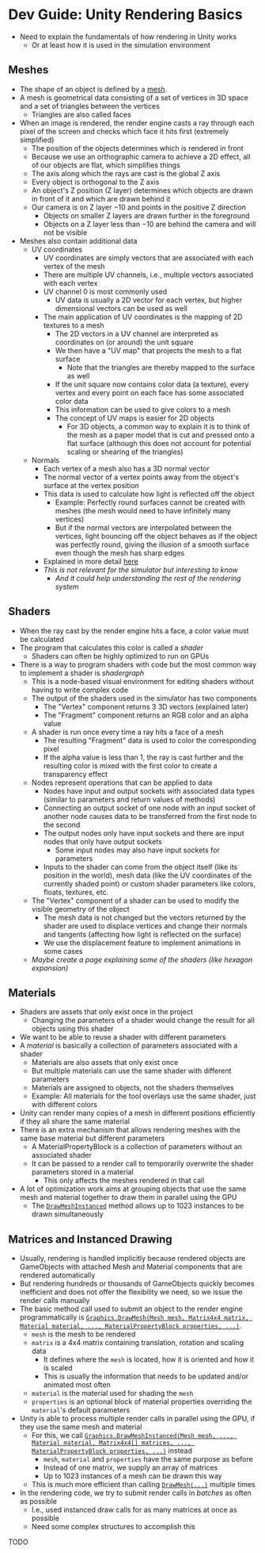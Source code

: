 # Dev Guide: Unity Rendering Basics

- Need to explain the fundamentals of how rendering in Unity works
	- Or at least how it is used in the simulation environment

## Meshes

- The shape of an object is defined by a [mesh](https://docs.unity3d.com/Manual/mesh-introduction.html).
- A mesh is geometrical data consisting of a set of vertices in 3D space and a set of triangles between the vertices
	- Triangles are also called faces
- When an image is rendered, the render engine casts a ray through each pixel of the screen and checks which face it hits first (extremely simplified)
	- The position of the objects determines which is rendered in front
	- Because we use an orthographic camera to achieve a 2D effect, all of our objects are flat, which simplifies things
	- The axis along which the rays are cast is the global Z axis
	- Every object is orthogonal to the Z axis
	- An object's Z position (Z layer) determines which objects are drawn in front of it and which are drawn behind it
	- Our camera is on Z layer $-10$ and points in the positive Z direction
		- Objects on smaller Z layers are drawn further in the foreground
		- Objects on a Z layer less than $-10$ are behind the camera and will not be visible
- Meshes also contain additional data
	- UV coordinates
		- UV coordinates are simply vectors that are associated with each vertex of the mesh
		- There are multiple UV channels, i.e., multiple vectors associated with each vertex
		- UV channel 0 is most commonly used
			- UV data is usually a 2D vector for each vertex, but higher dimensional vectors can be used as well
		- The main application of UV coordinates is the mapping of 2D textures to a mesh
			- The 2D vectors in a UV channel are interpreted as coordinates on (or around) the unit square
			- We then have a "UV map" that projects the mesh to a flat surface
				- Note that the triangles are thereby mapped to the surface as well
			- If the unit square now contains color data (a texture), every vertex and every point on each face has some associated color data
			- This information can be used to give colors to a mesh
			- The concept of UV maps is easier for 2D objects
				- For 3D objects, a common way to explain it is to think of the mesh as a paper model that is cut and pressed onto a flat surface (although this does not account for potential scaling or shearing of the triangles)
	- Normals
		- Each vertex of a mesh also has a 3D normal vector
		- The normal vector of a vertex points away from the object's surface at the vertex position
		- This data is used to calculate how light is reflected off the object
			- Example: Perfectly round surfaces cannot be created with meshes (the mesh would need to have infinitely many vertices)
			- But if the normal vectors are interpolated between the vertices, light bouncing off the object behaves as if the object was perfectly round, giving the illusion of a smooth surface even though the mesh has sharp edges
		- Explained in more detail [here](https://docs.unity3d.com/Manual/StandardShaderMaterialParameterNormalMap.html)
		- *This is not relevant for the simulator but interesting to know*
			- *And it could help understanding the rest of the rendering system*


## Shaders

- When the ray cast by the render engine hits a face, a color value must be calculated
- The program that calculates this color is called a *shader*
	- Shaders can often be highly optimized to run on GPUs
- There is a way to program shaders with code but the most common way to implement a shader is *shadergraph*
	- This is a node-based visual environment for editing shaders without having to write complex code
	- The output of the shaders used in the simulator has two components
		- The "Vertex" component returns 3 3D vectors (explained later)
		- The "Fragment" component returns an RGB color and an alpha value
	- A shader is run once every time a ray hits a face of a mesh
		- The resulting "Fragment" data is used to color the corresponding pixel
		- If the alpha value is less than 1, the ray is cast further and the resulting color is mixed with the first color to create a transparency effect
	- Nodes represent operations that can be applied to data
		- Nodes have input and output sockets with associated data types (similar to parameters and return values of methods)
		- Connecting an output socket of one node with an input socket of another node causes data to be transferred from the first node to the second
		- The output nodes only have input sockets and there are input nodes that only have output sockets
			- Some input nodes may also have input sockets for parameters
		- Inputs to the shader can come from the object itself (like its position in the world), mesh data (like the UV coordinates of the currently shaded point) or custom shader parameters like colors, floats, textures, etc.
	- The "Vertex" component of a shader can be used to modify the visible geometry of the object
		- The mesh data is not changed but the vectors returned by the shader are used to displace vertices and change their normals and tangents (affecting how light is reflected on the surface)
		- We use the displacement feature to implement animations in some cases
	- *Maybe create a page explaining some of the shaders (like hexagon expansion)*


## Materials

- Shaders are assets that only exist once in the project
	- Changing the parameters of a shader would change the result for all objects using this shader
- We want to be able to reuse a shader with different parameters
- A *material* is basically a collection of parameters associated with a shader
	- Materials are also assets that only exist once
	- But multiple materials can use the same shader with different parameters
	- Materials are assigned to objects, not the shaders themselves
	- Example: All materials for the tool overlays use the same shader, just with different colors
- Unity can render many copies of a mesh in different positions efficiently if they all share the same material
- There is an extra mechanism that allows rendering meshes with the same base material but different parameters
	- A MaterialPropertyBlock is a collection of parameters without an associated shader
	- It can be passed to a render call to temporarily overwrite the shader parameters stored in a material
		- This only affects the meshes rendered in that call
- A lot of optimization work aims at grouping objects that use the same mesh and material together to draw them in parallel using the GPU
	- The [`DrawMeshInstanced`][2] method allows up to 1023 instances to be drawn simultaneously


## Matrices and Instanced Drawing

- Usually, rendering is handled implicitly because rendered objects are GameObjects with attached Mesh and Material components that are rendered automatically
- But rendering hundreds or thousands of GameObjects quickly becomes inefficient and does not offer the flexibility we need, so we issue the render calls manually
- The basic method call used to submit an object to the render engine programmatically is [`Graphics.DrawMesh(Mesh mesh, Matrix4x4 matrix, Material material, ..., MaterialPropertyBlock properties, ...)`][1].
	- `mesh` is the mesh to be rendered
	- `matrix` is a 4x4 matrix containing translation, rotation and scaling data
		- It defines where the `mesh` is located, how it is oriented and how it is scaled
		- This is usually the information that needs to be updated and/or animated most often
	- `material` is the material used for shading the `mesh`
	- `properties` is an optional block of material properties overriding the `material`'s default parameters
- Unity is able to process multiple render calls in parallel using the GPU, if they use the same mesh and material
	- For this, we call [`Graphics.DrawMeshInstanced(Mesh mesh, ..., Material material, Matrix4x4[] matrices, ..., MaterialPropertyBlock properties, ...)`][2] instead
		- `mesh`, `material` and `properties` have the same purpose as before
		- Instead of one matrix, we supply an array of matrices
		- Up to 1023 instances of a mesh can be drawn this way
	- This is much more efficient than calling [`DrawMesh(...)`][1] multiple times
- In the rendering code, we try to submit render calls in _batches_ as often as possible
	- I.e., used instanced draw calls for as many matrices at once as possible
	- Need some complex structures to accomplish this




TODO

[1]: https://docs.unity3d.com/ScriptReference/Graphics.DrawMesh.html
[2]: https://docs.unity3d.com/ScriptReference/Graphics.DrawMeshInstanced.html

